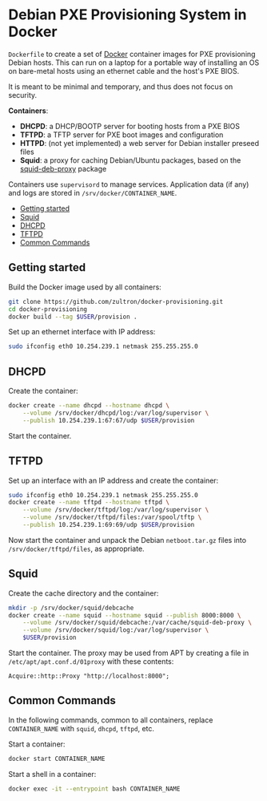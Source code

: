 # Debian PXE Provisioning System in Docker

`Dockerfile` to create a set of [Docker][docker] container images for
PXE provisioning Debian hosts.  This can run on a laptop for a
portable way of installing an OS on bare-metal hosts using an ethernet
cable and the host's PXE BIOS.

It is meant to be minimal and temporary, and thus does not focus on
security.

**Containers**:

- **DHCPD**:  a DHCP/BOOTP server for booting hosts from a PXE BIOS
- **TFTPD**:  a TFTP server for PXE boot images and configuration
- **HTTPD**:  (not yet implemented) a web server for Debian installer
  preseed files
- **Squid**:  a proxy for caching Debian/Ubuntu packages, based on the
  [squid-deb-proxy][sdb] package

Containers use `supervisord` to manage services.  Application data (if
any) and logs are stored in `/srv/docker/CONTAINER_NAME`.

[docker]: https://www.docker.com/
[sdb]: https://packages.debian.org/jessie/squid-deb-proxy

- [Getting started](#getting-started)
- [Squid](#squid)
- [DHCPD](#dhcpd)
- [TFTPD](#tftpd)
- [Common Commands](#common-commands)

## Getting started

Build the Docker image used by all containers:

```bash
git clone https://github.com/zultron/docker-provisioning.git
cd docker-provisioning
docker build --tag $USER/provision .
```

Set up an ethernet interface with IP address:

```bash
sudo ifconfig eth0 10.254.239.1 netmask 255.255.255.0
```

## DHCPD

Create the container:

```bash
docker create --name dhcpd --hostname dhcpd \
	--volume /srv/docker/dhcpd/log:/var/log/supervisor \
	--publish 10.254.239.1:67:67/udp $USER/provision
```

Start the container.

## TFTPD

Set up an interface with an IP address and create the container:

```bash
sudo ifconfig eth0 10.254.239.1 netmask 255.255.255.0
docker create --name tftpd --hostname tftpd \
	--volume /srv/docker/tftpd/log:/var/log/supervisor \
	--volume /srv/docker/tftpd/files:/var/spool/tftp \
	--publish 10.254.239.1:69:69/udp $USER/provision
```

Now start the container and unpack the Debian `netboot.tar.gz` files
into `/srv/docker/tftpd/files`, as appropriate.

## Squid

Create the cache directory and the container:

```bash
mkdir -p /srv/docker/squid/debcache
docker create --name squid --hostname squid --publish 8000:8000 \
	--volume /srv/docker/squid/debcache:/var/cache/squid-deb-proxy \
	--volume /srv/docker/squid/log:/var/log/supervisor \
	$USER/provision
```

Start the container.  The proxy may be used from APT by creating a
file in `/etc/apt/apt.conf.d/01proxy` with these contents:

```
Acquire::http::Proxy "http://localhost:8000";
```

## Common Commands

In the following commands, common to all containers, replace
`CONTAINER_NAME` with `squid`, `dhcpd`, `tftpd`, etc.

Start a container:

```bash
docker start CONTAINER_NAME
```

Start a shell in a container:

```bash
docker exec -it --entrypoint bash CONTAINER_NAME
```
